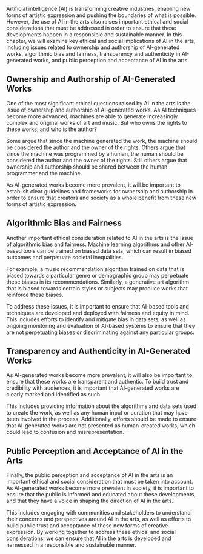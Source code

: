 
Artificial intelligence (AI) is transforming creative industries, enabling new forms of artistic expression and pushing the boundaries of what is possible. However, the use of AI in the arts also raises important ethical and social considerations that must be addressed in order to ensure that these developments happen in a responsible and sustainable manner. In this chapter, we will examine key ethical and social implications of AI in the arts, including issues related to ownership and authorship of AI-generated works, algorithmic bias and fairness, transparency and authenticity in AI-generated works, and public perception and acceptance of AI in the arts.

Ownership and Authorship of AI-Generated Works
----------------------------------------------

One of the most significant ethical questions raised by AI in the arts is the issue of ownership and authorship of AI-generated works. As AI techniques become more advanced, machines are able to generate increasingly complex and original works of art and music. But who owns the rights to these works, and who is the author?

Some argue that since the machine generated the work, the machine should be considered the author and the owner of the rights. Others argue that since the machine was programmed by a human, the human should be considered the author and the owner of the rights. Still others argue that ownership and authorship should be shared between the human programmer and the machine.

As AI-generated works become more prevalent, it will be important to establish clear guidelines and frameworks for ownership and authorship in order to ensure that creators and society as a whole benefit from these new forms of artistic expression.

Algorithmic Bias and Fairness
-----------------------------

Another important ethical consideration related to AI in the arts is the issue of algorithmic bias and fairness. Machine learning algorithms and other AI-based tools can be trained on biased data sets, which can result in biased outcomes and perpetuate societal inequalities.

For example, a music recommendation algorithm trained on data that is biased towards a particular genre or demographic group may perpetuate these biases in its recommendations. Similarly, a generative art algorithm that is biased towards certain styles or subjects may produce works that reinforce these biases.

To address these issues, it is important to ensure that AI-based tools and techniques are developed and deployed with fairness and equity in mind. This includes efforts to identify and mitigate bias in data sets, as well as ongoing monitoring and evaluation of AI-based systems to ensure that they are not perpetuating biases or discriminating against any particular groups.

Transparency and Authenticity in AI-Generated Works
---------------------------------------------------

As AI-generated works become more prevalent, it will also be important to ensure that these works are transparent and authentic. To build trust and credibility with audiences, it is important that AI-generated works are clearly marked and identified as such.

This includes providing information about the algorithms and data sets used to create the work, as well as any human input or curation that may have been involved in the process. Additionally, efforts should be made to ensure that AI-generated works are not presented as human-created works, which could lead to confusion and misrepresentation.

Public Perception and Acceptance of AI in the Arts
--------------------------------------------------

Finally, the public perception and acceptance of AI in the arts is an important ethical and social consideration that must be taken into account. As AI-generated works become more prevalent in society, it is important to ensure that the public is informed and educated about these developments, and that they have a voice in shaping the direction of AI in the arts.

This includes engaging with communities and stakeholders to understand their concerns and perspectives around AI in the arts, as well as efforts to build public trust and acceptance of these new forms of creative expression. By working together to address these ethical and social considerations, we can ensure that AI in the arts is developed and harnessed in a responsible and sustainable manner.
